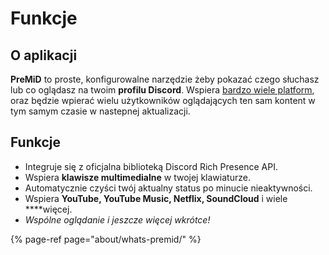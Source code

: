 # Funkcje

## O aplikacji

**PreMiD** to proste, konfigurowalne narzędzie żeby pokazać czego słuchasz lub co oglądasz na twoim **profilu Discord**. Wspiera [bardzo wiele platform](support/services.md), oraz będzie wpierać wielu użytkowników oglądających ten sam kontent w tym samym czasie w nastepnej aktualizacji.

## Funkcje

* Integruje się z oficjalna biblioteką Discord Rich Presence API.
* Wspiera **klawisze multimedialne** w twojej klawiaturze.
* Automatycznie czyści twój aktualny status po minucie nieaktywności.
* Wspiera **YouTube, YouTube Music, Netflix, SoundCloud** i wiele ****więcej.
* _Wspólne oglądanie i jeszcze więcej wkrótce!_

{% page-ref page="about/whats-premid/" %}

